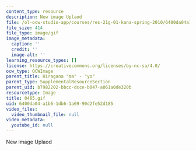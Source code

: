 ```yaml
---
content_type: resource
description: New image Uplaod
file: /ol-ocw-studio-app/courses/res-21g-01-kana-spring-2010/6400da04a1b61db61a6990d2fe52d185_0465.gif
file_size: 414
file_type: image/gif
image_metadata:
  caption: ''
  credit: ''
  image-alt: ''
learning_resource_types: []
license: https://creativecommons.org/licenses/by-nc-sa/4.0/
ocw_type: OCWImage
parent_title: Hiragana "ma" - "yo"
parent_type: SupplementalResourceSection
parent_uid: b7982202-bbcc-dcce-b047-a061a0de320b
resourcetype: Image
title: 0465.gif
uid: 6400da04-a1b6-1db6-1a69-90d2fe52d185
video_files:
  video_thumbnail_file: null
video_metadata:
  youtube_id: null
---
```

New image Uplaod